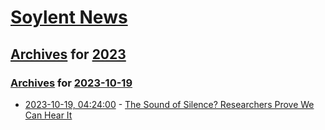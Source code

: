 # [Soylent News](../../../README.md)

## [Archives](../../index.md) for [2023](../index.md)

### [Archives](../../index.md) for [2023-10-19](index.md)

* [2023-10-19, 04:24:00](https://soylentnews.org/article.pl?sid=23/10/17/2154241&from=rss) - [The Sound of Silence? Researchers Prove We Can Hear It](https://soylentnews.org/article.pl?sid=23/10/17/2154241&from=rss)
